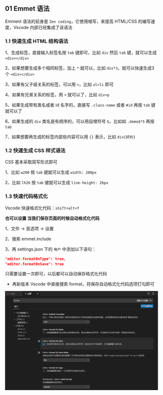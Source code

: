 ## 01 Emmet 语法

Emment 语法的前身是 `Zen coding`，它使用缩写，来提高 HTML/CSS 的编写速度，Vscode 内部已经集成了该语法

### 1.1 快速生成 HTML 结构语法

1、生成标签，直接输入标签名按 `tab` 键即可，比如 `div` 然后 `tab` 键，就可以生成 `<div></div>`

2、如果想要生成多个相同标签，加上 `*` 就可以，比如 `div*3`，就可以快速生成3个 `<div></div>`

3、如果有父子级关系的标签，可以用 `>`，比如 `ul>li` 即可

4、如果有兄弟关系的标签，用 `+` 就可以了，比如 `div+p`

5、如果生成带有类名或者 id 名字的，直接写 `.class-name` 或者 `#id` 再按 `tab` 键就可以了

6、如果生成的 `div` 类名是有顺序的，可以用自增符号 `$`，比如如 `.demo$*5` 再按 `tab`

7、如果想要再生成的标签内部些内容可以用 `{}` 表示，比如 `div{好的}`



### 1.2 快速生成 CSS 样式语法

CSS 基本采取简写形式即可

1、比如 `w200` 按 `tab` 键就可以生成 `width: 200px`

2、比如 `lh26` 按 `tab` 键就可以生成 `line-height: 26px`



### 1.3 快速代码格式化

Vscode 快速格式化代码：`shift+alt+f`

**也可以设置 当我们保存页面的时候自动格式化代码**

1、文件 -> 首选项 -> 设置

2、搜索 emmet.include

3、再 settings.json 下的 `用户` 中添加以下语句：

```json
"editor.formatOnType": true,
"editor.formatOnSave": true
```

只需要设置一次即可，以后都可以自动保存格式化代码

- 再新版本 Vscode 中直接搜索 format，将保存自动格式化代码选项打勾即可

![image-20201026232237611](CSS-02.assets/image-20201026232237611.png)